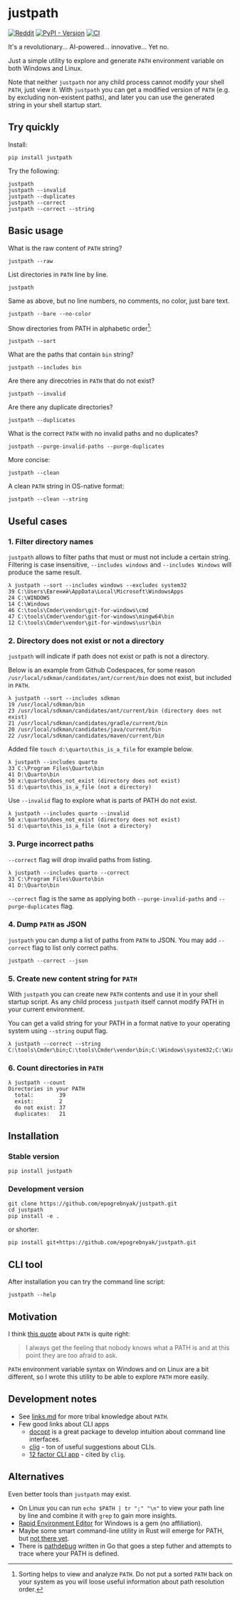 # justpath

[![Reddit](https://img.shields.io/badge/Reddit-%23FF4500.svg?style=flat&logo=Reddit&logoColor=white)][reddit]
[![PyPI - Version](https://img.shields.io/pypi/v/justpath)](https://pypi.org/project/justpath/)
[![CI](https://github.com/epogrebnyak/justpath/actions/workflows/python-package.yml/badge.svg)](https://github.com/epogrebnyak/justpath/actions/workflows/python-package.yml)

[reddit]: https://www.reddit.com/r/Python/comments/1aehs4i/clean_path_of_nonexistent_directories_with/

It's a revolutionary... AI-powered... innovative... Yet no.

Just a simple utility to explore and generate `PATH` environment variable on both Windows and Linux.

Note that neither `justpath` nor any child process cannot modify your shell `PATH`, just view it.
With `justpath` you can get a modified version of `PATH` (e.g. by excluding non-existent paths),
and later you can use the generated string in your shell startup start.

## Try quickly

Install:

```
pip install justpath
```

Try the following:

```console
justpath
justpath --invalid
justpath --duplicates
justpath --correct
justpath --correct --string
```

## Basic usage

What is the raw content of `PATH` string?

```console
justpath --raw
```

List directories in `PATH` line by line.

```console
justpath
```

Same as above, but no line numbers, no comments, no color, just bare text.

```console
justpath --bare --no-color
```

Show directories from PATH in alphabetic order[^1]:

```console
justpath --sort
```

[^1]: Sorting helps to view and analyze `PATH`. Do not put a sorted `PATH` back on your system as you will loose useful information about path resolution order.

What are the paths that contain `bin` string?

```console
justpath --includes bin
```

Are there any direcotries in `PATH` that do not exist?

```console
justpath --invalid
```

Are there any duplicate directories?

```console
justpath --duplicates
```

What is the correct `PATH` with no invalid paths and no duplicates?

```console
justpath --purge-invalid-paths --purge-duplicates
```

More concise:

```console
justpath --clean
```

A clean `PATH` string in OS-native format:

```console
justpath --clean --string
```

## Useful cases

### 1. Filter directory names

`justpath` allows to filter paths that must or must not include a certain string.
Filtering is case insensitive, `--includes windows` and `--includes Windows` will
produce the same result.

```console
λ justpath --sort --includes windows --excludes system32
39 C:\Users\Евгений\AppData\Local\Microsoft\WindowsApps
24 C:\WINDOWS
14 C:\Windows
46 C:\tools\Cmder\vendor\git-for-windows\cmd
47 C:\tools\Cmder\vendor\git-for-windows\mingw64\bin
12 C:\tools\Cmder\vendor\git-for-windows\usr\bin
```

### 2. Directory does not exist or not a directory

`justpath` will indicate if path does not exist or path is not a directory.

Below is an example from Github Codespaces, for some reason
`/usr/local/sdkman/candidates/ant/current/bin` does not exist,
but included in `PATH`.

```console
λ justpath --sort --includes sdkman
19 /usr/local/sdkman/bin
23 /usr/local/sdkman/candidates/ant/current/bin (directory does not exist)
21 /usr/local/sdkman/candidates/gradle/current/bin
20 /usr/local/sdkman/candidates/java/current/bin
22 /usr/local/sdkman/candidates/maven/current/bin
```

Added file `touch d:\quarto\this_is_a_file` for example below.

```console
λ justpath --includes quarto
33 C:\Program Files\Quarto\bin
41 D:\Quarto\bin
50 x:\quarto\does_not_exist (directory does not exist)
51 d:\quarto\this_is_a_file (not a directory)
```

Use `--invalid` flag to explore what is parts of PATH do not exist.

```console
λ justpath --includes quarto --invalid
50 x:\quarto\does_not_exist (directory does not exist)
51 d:\quarto\this_is_a_file (not a directory)
```

### 3. Purge incorrect paths

`--correct` flag will drop invalid paths from listing.

```console
λ justpath --includes quarto --correct
33 C:\Program Files\Quarto\bin
41 D:\Quarto\bin
```

`--correct` flag is the same as applying both `--purge-invalid-paths` and `--purge-duplicates`
flag.

### 4. Dump `PATH` as JSON

`justpath` you can dump a list of paths from `PATH` to JSON.
You may add `--correct` flag to list only correct paths.

```
justpath --correct --json
```

### 5. Create new content string for `PATH`

With `justpath` you can create new `PATH` contents and use it in your shell startup script.
As any child process `justpath` itself cannot modify PATH in your current environment.

You can get a valid string for your PATH in a format native to your operating system
using `--string` ouput flag.

```console
λ justpath --correct --string
C:\tools\Cmder\bin;C:\tools\Cmder\vendor\bin;C:\Windows\system32;C:\Windows;...
```

### 6. Count directories in `PATH`

```console
λ justpath --count
Directories in your PATH
  total:        39
  exist:        2
  do not exist: 37
  duplicates:   21
```

## Installation

### Stable version

```console
pip install justpath
```

### Development version

```console
git clone https://github.com/epogrebnyak/justpath.git
cd justpath
pip install -e .
```

or shorter:

```console
pip install git+https://github.com/epogrebnyak/justpath.git
```

## CLI tool

After installation you can try the command line script:

```
justpath --help
```

## Motivation

I think [this quote][quote] about `PATH` is quite right:

> I always get the feeling that nobody knows what a PATH is and at this point they are too afraid to ask.

[quote]: https://www.reddit.com/r/linuxquestions/comments/pgv7hm/comment/hbf3bno/

`PATH` environment variable syntax on Windows and on Linux are a bit different,
so I wrote this utility to be able to explore `PATH` more easily.

## Development notes

- See [links.md](docs/links.md) for more tribal knowledge about `PATH`.
- Few good links about CLI apps
  - [docopt](http://docopt.org/) is a great package to develop intuition about command line interfaces.
  - [clig](https://clig.dev/) - ton of useful suggestions about CLIs.
  - [12 factor CLI app](https://panlw.github.io/15394417631263.html) - cited by `clig`.

## Alternatives

Even better tools than `justpath` may exist.

- On Linux you can run `echo $PATH | tr ";" "\n"` to view your path line by line and
  combine it with `grep` to gain more insights.
- [Rapid Environment Editor](https://www.rapidee.com/en/path-variable) for Windows
  is a gem (no affiliation).
- Maybe some smart command-line utility in Rust will emerge for PATH,
  but [not there yet](https://gist.github.com/sts10/daadbc2f403bdffad1b6d33aff016c0a).
- There is [pathdebug](https://github.com/d-led/pathdebug) written in Go
  that goes a step futher and attempts to trace where your PATH is defined.
